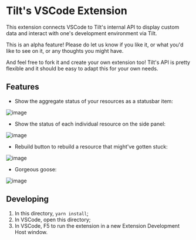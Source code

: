 # Tilt's VSCode Extension

This extension connects VSCode to Tilt's internal API to display custom data and interact with one's development environment via Tilt.

This is an alpha feature! Please do let us know if you like it, or what you'd like to see on it, or any thoughts you might have. 

And feel free to fork it and create your own extension too! Tilt's API is pretty flexible and it should be easy to adapt this for your own needs.

## Features

* Show the aggregate status of your resources as a statusbar item:

![image](https://user-images.githubusercontent.com/25550091/127034410-238ace31-65d3-4f2b-b00a-d5827a20cb48.png)

* Show the status of each individual resource on the side panel:

![image](https://user-images.githubusercontent.com/25550091/127033843-09315337-0498-417a-ba76-49ad72d9ff7a.png)

* Rebuild button to rebuild a resource that might've gotten stuck:

![image](https://user-images.githubusercontent.com/25550091/127034004-605aebcf-e958-4799-8445-519decb1faad.png)

* Gorgeous goose:

![image](https://user-images.githubusercontent.com/25550091/127034474-88f50341-443b-474b-be1b-fbedc3ea36ee.png)

## Developing

1. In this directory, `yarn install`;
2. In VSCode, open this directory;
3. In VSCode, F5 to run the extension in a new Extension Development Host window.
